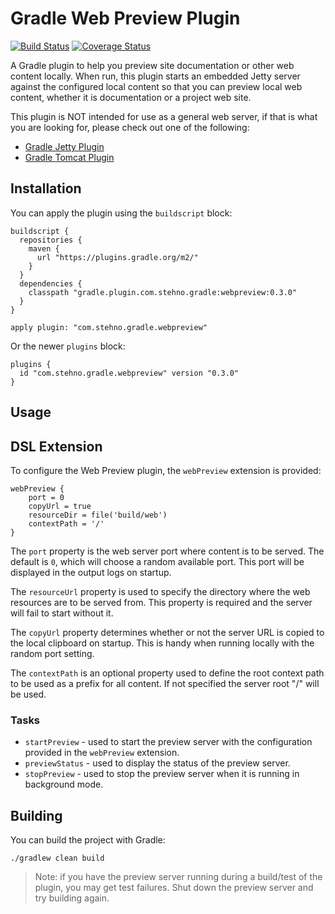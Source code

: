 # Gradle Web Preview Plugin

[![Build Status](https://travis-ci.org/cjstehno/gradle-webpreview-plugin.svg?branch=master)](https://travis-ci.org/cjstehno/gradle-webpreview-plugin) [![Coverage Status](https://coveralls.io/repos/github/cjstehno/gradle-webpreview-plugin/badge.svg?branch=master)](https://coveralls.io/github/cjstehno/gradle-webpreview-plugin?branch=master)

A Gradle plugin to help you preview site documentation or other web content locally. When run, this plugin starts an embedded Jetty server against
the configured local content so that you can preview local web content, whether it is documentation or a project web site.

This plugin is NOT intended for use as a general web server, if that is what you are looking for, please check out one of the following:

* [Gradle Jetty Plugin](https://docs.gradle.org/current/userguide/jetty_plugin.html)
* [Gradle Tomcat Plugin](https://plugins.gradle.org/plugin/com.bmuschko.tomcat)

## Installation

You can apply the plugin using the `buildscript` block:

    buildscript {
      repositories {
        maven {
          url "https://plugins.gradle.org/m2/"
        }
      }
      dependencies {
        classpath "gradle.plugin.com.stehno.gradle:webpreview:0.3.0"
      }
    }
    
    apply plugin: "com.stehno.gradle.webpreview"
    
Or the newer `plugins` block:

    plugins {
      id "com.stehno.gradle.webpreview" version "0.3.0"
    }
    
## Usage

## DSL Extension

To configure the Web Preview plugin, the `webPreview` extension is provided:

    webPreview {
        port = 0
        copyUrl = true
        resourceDir = file('build/web')
        contextPath = '/'
    }

The `port` property is the web server port where content is to be served. The default is `0`, which will choose a random available port. This port 
will be displayed in the output logs on startup.

The `resourceUrl` property is used to specify the directory where the web resources are to be served from. This property is required and the server
will fail to start without it.

The `copyUrl` property determines whether or not the server URL is copied to the local clipboard on startup. This is handy when running locally 
with the random port setting.

The `contextPath` is an optional property used to define the root context path to be used as a prefix for all content. If not specified the server 
root "/" will be used.

### Tasks

* `startPreview` - used to start the preview server with the configuration provided in the `webPreview` extension.
* `previewStatus` - used to display the status of the preview server. 
* `stopPreview` - used to stop the preview server when it is running in background mode.

## Building

You can build the project with Gradle:

    ./gradlew clean build

> Note: if you have the preview server running during a build/test of the plugin, you may get test failures. Shut down the preview server and try 
building again.
